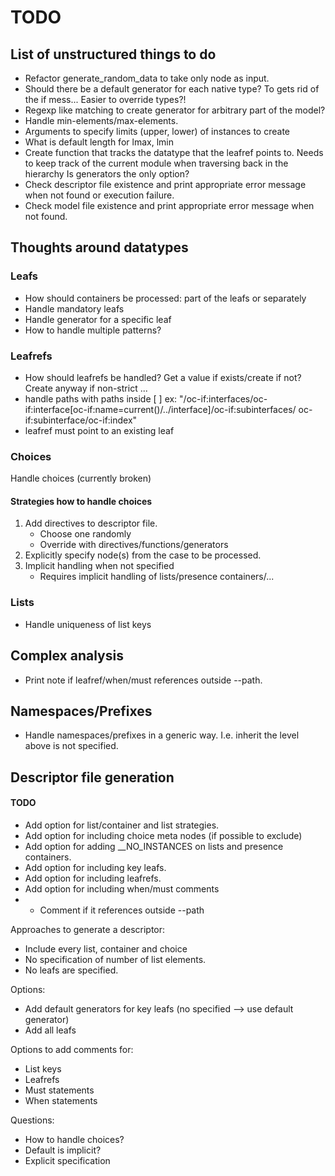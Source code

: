 # TODO
## List of unstructured things to do
 - Refactor generate_random_data to take only node as input.
 - Should there be a default generator for each native type?
   To gets rid of the if mess...
   Easier to override types?!
 - Regexp like matching to create generator for arbitrary part of the model?
 - Handle min-elements/max-elements.
 - Arguments to specify limits (upper, lower) of instances to create
 - What is default length for lmax, lmin
 - Create function that tracks the datatype that the leafref points to. 
   Needs to keep track of the current module when traversing back in the hierarchy
   Is generators the only option?
 - Check descriptor file existence and print appropriate error message when not found or execution failure.
 - Check model file existence and print appropriate error message when not found.

## Thoughts around datatypes
### Leafs
 - How should containers be processed: part of the leafs or separately
 - Handle mandatory leafs
 - Handle generator for a specific leaf
 - How to handle multiple patterns?

### Leafrefs
 - How should leafrefs be handled?
   Get a value if exists/create if not?
   Create anyway if non-strict ...
 - handle paths with paths inside [ ]
   ex: "/oc-if:interfaces/oc-if:interface[oc-if:name=current()/../interface]/oc-if:subinterfaces/
   oc-if:subinterface/oc-if:index"
 - leafref must point to an existing leaf

### Choices
Handle choices (currently broken)

#### Strategies how to handle choices
1. Add directives to descriptor file.
   - Choose one randomly
   - Override with directives/functions/generators
2. Explicitly specify node(s) from the case to be processed.
3. Implicit handling when not specified
   - Requires implicit handling of lists/presence containers/...


### Lists
 - Handle uniqueness of list keys

## Complex analysis
 - Print note if leafref/when/must references outside --path.

## Namespaces/Prefixes
 - Handle namespaces/prefixes in a generic way. I.e. inherit the level above is not specified.

## Descriptor file generation

#### TODO
 * Add option for list/container and list strategies.
 * Add option for including choice meta nodes (if possible to exclude)
 * Add option for adding __NO_INSTANCES on lists and presence containers.
 * Add option for including key leafs.
 * Add option for including leafrefs.
 * Add option for including when/must comments
 *  - Comment if it references outside --path

Approaches to generate a descriptor:
 - Include every list, container and choice
 - No specification of number of list elements.
 - No leafs are specified.

Options:
 - Add default generators for key leafs (no specified --> use default generator)
 - Add all leafs

Options to add comments for:
 - List keys
 - Leafrefs
 - Must statements
 - When statements

Questions:
 - How to handle choices? 
 - Default is implicit?
 - Explicit specification

